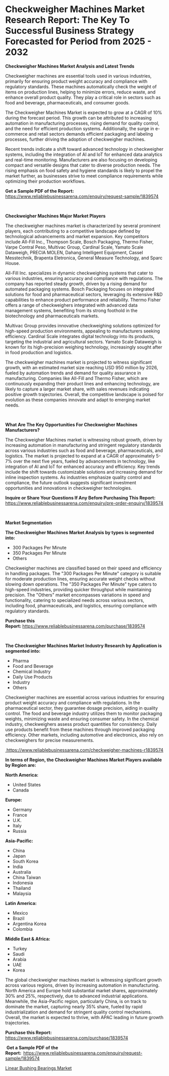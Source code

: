 <p><h1>Checkweigher Machines Market Research Report: The Key To Successful Business Strategy Forecasted for Period from 2025 - 2032</h1></p><p><strong>Checkweigher Machines Market Analysis and Latest Trends</strong></p>
<p><p>Checkweigher machines are essential tools used in various industries, primarily for ensuring product weight accuracy and compliance with regulatory standards. These machines automatically check the weight of items on production lines, helping to minimize errors, reduce waste, and enhance overall product quality. They play a critical role in sectors such as food and beverage, pharmaceuticals, and consumer goods.</p><p>The Checkweigher Machines Market is expected to grow at a CAGR of 10% during the forecast period. This growth can be attributed to increasing automation in manufacturing processes, rising demand for quality control, and the need for efficient production systems. Additionally, the surge in e-commerce and retail sectors demands efficient packaging and labeling processes, further driving the adoption of checkweigher machines.</p><p>Recent trends indicate a shift toward advanced technology in checkweigher systems, including the integration of AI and IoT for enhanced data analytics and real-time monitoring. Manufacturers are also focusing on developing compact and versatile designs that cater to diverse production needs. The rising emphasis on food safety and hygiene standards is likely to propel the market further, as businesses strive to meet compliance requirements while optimizing their production workflows.</p></p>
<p><strong>Get a Sample PDF of the Report:&nbsp;</strong> <a href="https://www.reliablebusinessarena.com/enquiry/request-sample/1839574?utm_campaign=2329&utm_medium=2&utm_source=Github&utm_content=ia&utm_term=19022025&utm_id=checkweigher-machines">https://www.reliablebusinessarena.com/enquiry/request-sample/1839574</a></p>
<p>&nbsp;</p>
<p><strong>Checkweigher Machines Major Market Players</strong></p>
<p><p>The checkweigher machines market is characterized by several prominent players, each contributing to a competitive landscape defined by technological advancements and market expansion. Key competitors include All-Fill Inc., Thompson Scale, Bosch Packaging, Thermo Fisher, Varpe Contral Peso, Multivac Group, Cardinal Scale, Yamato Scale Dataweigh, PRECIA MOLEN, Dahang Intelligent Equipment, Cassel Messtechnik, Brapenta Eletronica, General Measure Technology, and Sparc House.</p><p>All-Fill Inc. specializes in dynamic checkweighing systems that cater to various industries, ensuring accuracy and compliance with regulations. The company has reported steady growth, driven by a rising demand for automated packaging systems. Bosch Packaging focuses on integrated solutions for food and pharmaceutical sectors, leveraging its extensive R&D capabilities to enhance product performance and reliability. Thermo Fisher offers a range of checkweighers integrated with advanced data management systems, benefiting from its strong foothold in the biotechnology and pharmaceuticals markets.</p><p>Multivac Group provides innovative checkweighing solutions optimized for high-speed production environments, appealing to manufacturers seeking efficiency. Cardinal Scale integrates digital technology into its products, targeting the industrial and agricultural sectors. Yamato Scale Dataweigh is known for its high-precision weighing technology, increasingly sought after in food production and logistics.</p><p>The checkweigher machines market is projected to witness significant growth, with an estimated market size reaching USD 950 million by 2026, fueled by automation trends and demand for quality assurance in manufacturing. Companies like All-Fill and Thermo Fisher, which are continuously expanding their product lines and enhancing technology, are likely to capture a larger market share, with sales revenues indicating positive growth trajectories. Overall, the competitive landscape is poised for evolution as these companies innovate and adapt to emerging market needs.</p></p>
<p>&nbsp;</p>
<p><strong>What Are The Key Opportunities For Checkweigher Machines Manufacturers?</strong></p>
<p><p>The Checkweigher Machines market is witnessing robust growth, driven by increasing automation in manufacturing and stringent regulatory standards across various industries such as food and beverage, pharmaceuticals, and logistics. The market is projected to expand at a CAGR of approximately 5-7% over the next five years, fueled by advancements in technology, like integration of AI and IoT for enhanced accuracy and efficiency. Key trends include the shift towards customizable solutions and increasing demand for inline inspection systems. As industries emphasize quality control and compliance, the future outlook suggests significant investment opportunities and innovations in checkweigher technologies.</p></p>
<p><strong>Inquire or Share Your Questions If Any Before Purchasing This Report:</strong> <a href="https://www.reliablebusinessarena.com/enquiry/pre-order-enquiry/1839574?utm_campaign=2329&utm_medium=2&utm_source=Github&utm_content=ia&utm_term=19022025&utm_id=checkweigher-machines">https://www.reliablebusinessarena.com/enquiry/pre-order-enquiry/1839574</a></p>
<p>&nbsp;</p>
<p><strong>Market Segmentation</strong></p>
<p><strong>The Checkweigher Machines Market Analysis by types is segmented into:</strong></p>
<p><ul><li>300 Packages Per Minute</li><li>350 Packages Per Minute</li><li>Others</li></ul></p>
<p><p>Checkweigher machines are classified based on their speed and efficiency in handling packages. The "300 Packages Per Minute" category is suitable for moderate production lines, ensuring accurate weight checks without slowing down operations. The "350 Packages Per Minute" type caters to high-speed industries, providing quicker throughput while maintaining precision. The "Others" market encompasses variations in speed and functionality, catering to specialized needs across various sectors, including food, pharmaceuticals, and logistics, ensuring compliance with regulatory standards.</p></p>
<p><strong>Purchase this Report:&nbsp;</strong><a href="https://www.reliablebusinessarena.com/purchase/1839574?utm_campaign=2329&utm_medium=2&utm_source=Github&utm_content=ia&utm_term=19022025&utm_id=checkweigher-machines">https://www.reliablebusinessarena.com/purchase/1839574</a></p>
<p>&nbsp;</p>
<p><strong>The Checkweigher Machines Market Industry Research by Application is segmented into:</strong></p>
<p><ul><li>Pharma</li><li>Food and Beverage</li><li>Chemical Industry</li><li>Daily Use Products</li><li>Industry</li><li>Others</li></ul></p>
<p><p>Checkweigher machines are essential across various industries for ensuring product weight accuracy and compliance with regulations. In the pharmaceutical sector, they guarantee dosage precision, aiding in quality control. The food and beverage industry utilizes them to monitor packaging weights, minimizing waste and ensuring consumer safety. In the chemical industry, checkweighers assess product quantities for consistency. Daily use products benefit from these machines through improved packaging efficiency. Other markets, including automotive and electronics, also rely on checkweighers for precise measurements.</p></p>
<p><a href="https://www.reliablebusinessarena.com/checkweigher-machines-r1839574?utm_campaign=2329&utm_medium=2&utm_source=Github&utm_content=ia&utm_term=19022025&utm_id=checkweigher-machines">&nbsp;https://www.reliablebusinessarena.com/checkweigher-machines-r1839574</a></p>
<p><strong>In terms of Region, the Checkweigher Machines Market Players available by Region are:</strong></p>
<p>
    <p> <strong> North America: </strong>
        <ul>
            <li>United States</li>
            <li>Canada</li>
        </ul>
        </p> 
    <p> <strong> Europe: </strong>
        <ul>
            <li>Germany</li>
            <li>France</li>
            <li>U.K.</li>
            <li>Italy</li>
            <li>Russia</li>
        </ul>
        </p> 
    <p> <strong> Asia-Pacific: </strong>
        <ul>
            <li>China</li>
            <li>Japan</li>
            <li>South Korea</li>
            <li>India</li>
            <li>Australia</li>
            <li>China Taiwan</li>
            <li>Indonesia</li>
            <li>Thailand</li>
            <li>Malaysia</li>
        </ul>
        </p> 
    <p> <strong> Latin America: </strong>
        <ul>
            <li>Mexico</li>
            <li>Brazil</li>
            <li>Argentina Korea</li>
            <li>Colombia</li>
        </ul>
        </p> 
    <p> <strong> Middle East & Africa: </strong>
        <ul>
            <li>Turkey</li>
            <li>Saudi</li>
            <li>Arabia</li>
            <li>UAE</li>
            <li>Korea</li>
        </ul>
    </p>
    </p>
<p><p>The global checkweigher machines market is witnessing significant growth across various regions, driven by increasing automation in manufacturing. North America and Europe hold substantial market shares, approximately 30% and 25%, respectively, due to advanced industrial applications. Meanwhile, the Asia-Pacific region, particularly China, is on track to dominate the market, capturing nearly 35% share, fueled by rapid industrialization and demand for stringent quality control mechanisms. Overall, the market is expected to thrive, with APAC leading in future growth trajectories.</p></p>
<p><strong>Purchase this Report: </strong><a href="https://www.reliablebusinessarena.com/purchase/1839574?utm_campaign=2329&utm_medium=2&utm_source=Github&utm_content=ia&utm_term=19022025&utm_id=checkweigher-machines">https://www.reliablebusinessarena.com/purchase/1839574</a></p>
<p>&nbsp;<strong>Get a Sample PDF of the Report:&nbsp;&nbsp;</strong><a href="https://www.reliablebusinessarena.com/enquiry/request-sample/1839574?utm_campaign=2329&utm_medium=2&utm_source=Github&utm_content=ia&utm_term=19022025&utm_id=checkweigher-machines">https://www.reliablebusinessarena.com/enquiry/request-sample/1839574</a></p>
<p><strong></strong></p>
<p><p><a href="https://github.com/toldenargelia86/Market-Research-Report-List-1/blob/main/linear-bushing-bearings-market.md?utm_campaign=2329&utm_medium=2&utm_source=Github&utm_content=ia&utm_term=19022025&utm_id=checkweigher-machines">Linear Bushing Bearings Market</a></p></p>